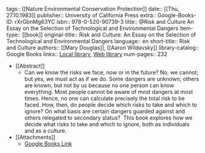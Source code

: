 tags:: [[Nature Environmental Conservation Protection]]
date:: [[Thu, 27.10.1983]]
publisher:: University of California Press
extra:: Google-Books-ID: rXrGbnMg63YC
isbn:: 978-0-520-90739-3
title:: @Risk and Culture An Essay on the Selection of Technological and Environmental Dangers
item-type:: [[book]]
original-title:: Risk and Culture: An Essay on the Selection of Technological and Environmental Dangers
language:: en
short-title:: Risk and Culture
authors:: [[Mary Douglas]], [[Aaron Wildavsky]]
library-catalog:: Google Books
links:: [Local library](zotero://select/library/items/7R3Y8VL9), [Web library](https://www.zotero.org/users/6520516/items/7R3Y8VL9)
num-pages:: 232

- [[Abstract]]
	- Can we know the risks we face, now or in the future? No, we cannot; but yes, we must act as if we do. Some dangers are unknown; others are known, but not by us because no one person can know everything. Most people cannot be aware of most dangers at most times. Hence, no one can calculate precisely the total risk to be faced. How, then, do people decide which risks to take and which to ignore? On what basis are certain dangers guarded against and others relegated to secondary status?  This book explores how we decide what risks to take and which to ignore, both as individuals and as a culture.
- [[Attachments]]
	- [Google Books Link](https://books.google.es/books?id=rXrGbnMg63YC)